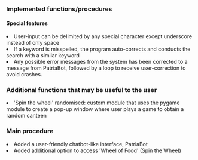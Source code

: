 ### Implemented functions/procedures
#### Special features
<li>User-input can be delimited by any special character except underscore instead of only space</li>
<li>If a keyword is misspelled, the program auto-corrects and conducts the search with a similar keyword</li>
<li>Any possible error messages from the system has been corrected to a message from PatriaBot, followed by a loop to receive user-correction to avoid crashes. </li>

### Additional functions that may be useful to the user
<li>'Spin the wheel' randomised: custom module that uses the pygame module to create a pop-up window where user plays a game to obtain a random canteen </li>

### Main procedure
<li>Added a user-friendly chatbot-like interface, PatriaBot </li>
<li>Added additional option to access 'Wheel of Food' (Spin the Wheel)</li>
